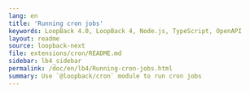 ```yaml
---
lang: en
title: 'Running cron jobs'
keywords: LoopBack 4.0, LoopBack 4, Node.js, TypeScript, OpenAPI
layout: readme
source: loopback-next
file: extensions/cron/README.md
sidebar: lb4_sidebar
permalink: /doc/en/lb4/Running-cron-jobs.html
summary: Use `@loopback/cron` module to run cron jobs
---
```


